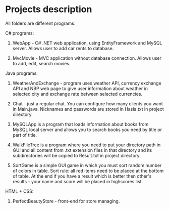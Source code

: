 # Projects description

All folders are different programs.

C# programs:

1) WebApp - C# .NET web application, using EntityFramework and MySQL server. Allows user to add car rents to database.

2) MvcMovie - MVC application without database connection. Allows user to add, edit, search movies.

Java programs:

1) WeatherAndExchange - program uses weather API, currency exchange API and NBP web page to give user information about weather in selected city and exchange rate between selected currencies.

1) Chat - just a regular chat. You can configure how many clients you want in Main.java. Nicknames and passwords are stored in Hasla.txt in project directory.

2) MySQLApp is a program that loads information about books from MySQL local server and allows you to search books you need by title or part of title.

3) WalkFileTree is a program where you need to put your directory path in GUI and all content from .txt extension files in that directory and its subdirectories will be copied to Result.txt in project directory.

4) SortGame is a simple GUI game in which you must sort random number of colors in table. Sort rule: all red items need to be placed at the bottom of table. At the end if you have a result which is better then other's results - your name and score will be placed in highscores list.

HTML + CSS:

1) PerfectBeautyStore - front-end for store managing.
